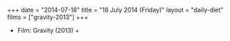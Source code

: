 +++
date = "2014-07-18"
title = "18 July 2014 (Friday)"
layout = "daily-diet"
films = ["gravity-2013"]
+++


* Film: Gravity (2013) +